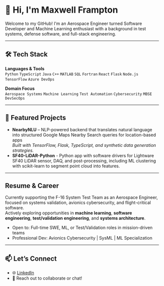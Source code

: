 # 👋 Hi, I'm Maxwell Frampton

Welcome to my GitHub! I'm an Aerospace Engineer turned Software Developer and Machine Learning enthusiast with a background in test systems, defense software, and full-stack engineering.

---

## 🛠️ Tech Stack

**Languages & Tools**  
`Python` `TypeScript` `Java` `C++` `MATLAB` `SQL` `Fortran` `React` `Flask` `Node.js` `TensorFlow` `Azure DevOps`

**Domain Focus**  
`Aerospace Systems`  `Machine Learning` `Test Automation` `Cybersecurity` `MBSE` `DevSecOps`

---

## 🔭 Featured Projects

- **NearbyNLU** – NLP-powered backend that translates natural language into structured Google Maps Nearby Search queries for location-based apps  
  *Built with TensorFlow, Flask, TypeScript, and synthetic data generation strategies.*
- **SF40-LiDAR-Python** - Python app with software drivers for Lightware SF40 LiDAR sensor, DAQ, and post-processing, including ML clustering with scikit-learn to segment point cloud into features.

---

## Resume & Career

Currently supporting the F-16 System Test Team as an Aerospace Engineer, focused on systems validation, avionics cybersecurity, and flight-critical software.  
Actively exploring opportunities in **machine learning**, **software engineering**, **test/validation engineering**, and **systems architecture**.

- Open to: Full-time SWE, ML, or Test/Validation roles in mission-driven teams
- Professional Dev:  Avionics Cybersecurity | SysML | ML Specialization

---

## 📫 Let’s Connect

- 🌐 [LinkedIn](https://www.linkedin.com/in/maxwelldframpton/)
- 📨 Reach out to collaborate or chat!




<!---
MaxFramp/MaxFramp is a ✨ special ✨ repository because its `README.md` (this file) appears on your GitHub profile.
You can click the Preview link to take a look at your changes.
--->
